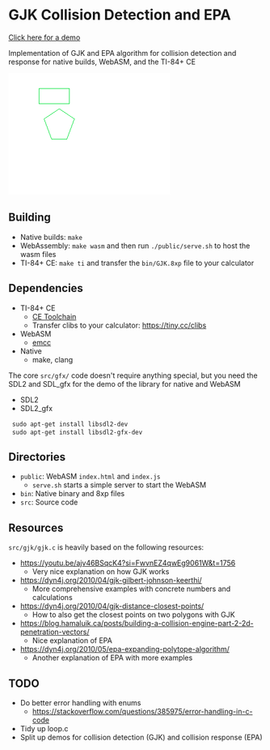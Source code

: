 # GJK Collision Detection and EPA
[Click here for a demo](https://jshin313.github.io/gjk-epa)

Implementation of GJK and EPA algorithm for collision detection and response for native builds, WebASM, and the TI-84+ CE

![Animated png of the GJK collision working with two polygons on a TI-84+ CE calculator](screenshot.png)

## Building
* Native builds: `make`
* WebAssembly: `make wasm` and then run `./public/serve.sh` to host the wasm files
* TI-84+ CE: `make ti` and transfer the `bin/GJK.8xp` file to your calculator

## Dependencies
* TI-84+ CE
    * [CE Toolchain](https://ce-programming.github.io/toolchain/static/getting-started.html)
    * Transfer clibs to your calculator: https://tiny.cc/clibs
* WebASM
    * [emcc](https://emscripten.org/docs/getting_started/downloads.html)
* Native
    * make, clang

The core `src/gfx/` code doesn't require anything special, but you need the SDL2 and SDL_gfx for the demo of the library for native and WebASM
* SDL2
* SDL2_gfx
```
 sudo apt-get install libsdl2-dev
 sudo apt-get install libsdl2-gfx-dev
```

## Directories
* `public`: WebASM `index.html` and `index.js`
    * `serve.sh` starts a simple server to start the WebASM
* `bin`: Native binary and 8xp files
* `src`: Source code

## Resources
`src/gjk/gjk.c` is heavily based on the following resources:
 * https://youtu.be/ajv46BSqcK4?si=FwvnEZ4qwEg9061W&t=1756
    * Very nice explanation on how GJK works
 * https://dyn4j.org/2010/04/gjk-gilbert-johnson-keerthi/
    * More comprehensive examples with concrete numbers and calculations
 * https://dyn4j.org/2010/04/gjk-distance-closest-points/
    * How to also get the closest points on two polygons with GJK
 * https://blog.hamaluik.ca/posts/building-a-collision-engine-part-2-2d-penetration-vectors/
    * Nice explanation of EPA
 * https://dyn4j.org/2010/05/epa-expanding-polytope-algorithm/
    * Another explanation of EPA with more examples

## TODO
* Do better error handling with enums
    * https://stackoverflow.com/questions/385975/error-handling-in-c-code
* Tidy up loop.c
* Split up demos for collision detection (GJK) and collision response (EPA)
